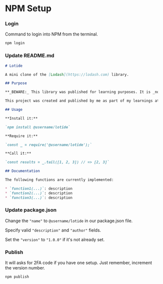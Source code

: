 # NPM Setup
### Login
Command to login into NPM from the terminal.
```javascript
npm login
```

### Update README.md
```markdown
# Lotide

A mini clone of the [Lodash](https://lodash.com) library.

## Purpose

**_BEWARE:_ This library was published for learning purposes. It is _not_ intended for use in production-grade software.**

This project was created and published by me as part of my learnings at Lighthouse Labs. 

## Usage

**Install it:**

`npm install @username/lotide`

**Require it:**

`const _ = require('@username/lotide');`

**Call it:**

`const results = _.tail([1, 2, 3]) // => [2, 3]`

## Documentation

The following functions are currently implemented:

* `function1(...)`: description
* `function2(...)`: description
* `function3(...)`: description
```

### Update package.json
Change the `"name"` to `@username/lotide` in our package.json file.

Specify valid `"description"` and `"author"` fields.

Set the `"version"` to `"1.0.0"` if it's not already set.

### Publish
It will asks for 2FA code if you have one setup. Just remember, increment the version number.
```
npm publish
```